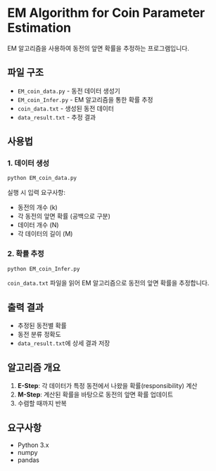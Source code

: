 # EM Algorithm for Coin Parameter Estimation

EM 알고리즘을 사용하여 동전의 앞면 확률을 추정하는 프로그램입니다.

## 파일 구조

- `EM_coin_data.py` - 동전 데이터 생성기
- `EM_coin_Infer.py` - EM 알고리즘을 통한 확률 추정
- `coin_data.txt` - 생성된 동전 데이터
- `data_result.txt` - 추정 결과

## 사용법

### 1. 데이터 생성
```bash
python EM_coin_data.py
```

실행 시 입력 요구사항:
- 동전의 개수 (k)
- 각 동전의 앞면 확률 (공백으로 구분)
- 데이터 개수 (N)
- 각 데이터의 길이 (M)

### 2. 확률 추정
```bash
python EM_coin_Infer.py
```

`coin_data.txt` 파일을 읽어 EM 알고리즘으로 동전의 앞면 확률을 추정합니다.

## 출력 결과

- 추정된 동전별 확률
- 동전 분류 정확도
- `data_result.txt`에 상세 결과 저장

## 알고리즘 개요

1. **E-Step**: 각 데이터가 특정 동전에서 나왔을 확률(responsibility) 계산
2. **M-Step**: 계산된 확률을 바탕으로 동전의 앞면 확률 업데이트
3. 수렴할 때까지 반복

## 요구사항

- Python 3.x
- numpy
- pandas
